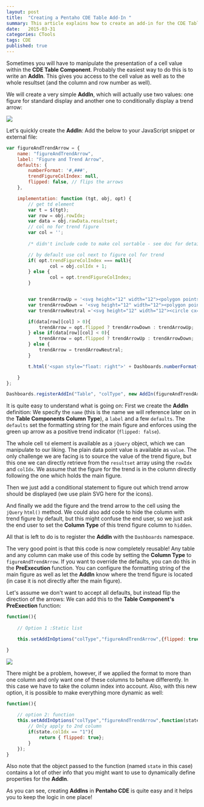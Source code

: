 ```yaml
---
layout: post
title:  "Creating a Pentaho CDE Table Add-In "
summary: This article explains how to create an add-in for the CDE Table Component to achieve a custom cell presentation behaviour
date:   2015-03-31
categories: CTools
tags: CDE
published: true
---
```



Sometimes you will have to manipulate the presentation of a cell value within the **CDE Table Component**. Probably the easiest way to do this is to write an **AddIn**. This gives you access to the cell value as well as to the whole resultset (and the column and row number as well).

We will create a very simple **AddIn**, which will actually use two values: one figure for standard display and another one to conditionally display a trend arrow:

![](/images/addins/addin1.png) 

Let's quickly create the **AddIn**: Add the below to your JavaScript snippet or external file:

```javascript
var figureAndTrendArrow = {
	name: "figureAndTrendArrow",
	label: "Figure and Trend Arrow",
	defaults: {
		numberFormat: '#,###',
		trendFigureColIndex: null,
		flipped: false, // flips the arrows 
	},

	implementation: function (tgt, obj, opt) {
		// get td element
		var t = $(tgt);
		var row = obj.rowIdx;
		var data = obj.rawData.resultset;
		// col no for trend figure
		var col = '';
		
		/* didn't include code to make col sortable - see doc for details */

		// by default use col next to figure col for trend
		if( opt.trendFigureColIndex === null){
				col = obj.colIdx + 1;
		} else {
				col = opt.trendFigureColIndex;
		}


		var trendArrowUp = '<svg height="12" width="12"><polygon points="0,12 6,0 12,12" style="fill:#2CA12D;stroke:#2CA12D;stroke-width:1" /></svg>';
		var trendArrowDown = '<svg height="12" width="12"><polygon points="0,0 6,12 12,0" style="fill:#AF432E;stroke:#AF432E;stroke-width:1" /></svg>';
		var trendArrowNeutral ='<svg height="12" width="12"><circle cx="6" cy="6" r="6" stroke="#F7E7A0" stroke-width="1" fill="#F7E7A0" /></svg>';

		if(data[row][col] > 0){
			trendArrow = opt.flipped ? trendArrowDown : trendArrowUp;	
		} else if(data[row][col] < 0){
			trendArrow = opt.flipped ? trendArrowUp : trendArrowDown;
		} else {
			trendArrow = trendArrowNeutral;
		}

		t.html('<span style="float: right">' + Dashboards.numberFormat(obj.value, opt.numberFormat) + ' ' + trendArrow + '</span>');

	}
};

Dashboards.registerAddIn("Table", "colType", new AddIn(figureAndTrendArrow));  
```

It is quite easy to understand what is going on: First we create the **AddIn** definition: We specify the `name` (this is the name we will reference later on in the **Table Components Column Type**), a `label` and a few `defaults`. The `defaults` set the formatting string for the main figure and enforces using the green up arrow as a positive trend indicator (`flipped: false`).

The whole cell `td` element is available as a `jQuery` object, which we can manipulate to our liking. The plain data point value is available as `value`. The only challenge we are facing is to source the value of the trend figure, but this one we can directly retrieve from the `resultset` array using the `rowIdx` and `colIdx`. We assume that the figure for the trend is in the column directly following the one which holds the main figure.

Then we just add a conditional statement to figure out which trend arrow should be displayed (we use plain SVG here for the icons).

And finally we add the figure and the trend arrow to the cell using the `jQuery` `html()` method. We could also add code to hide the column with trend figure by default, but this might confuse the end user, so we just ask the end user to set the **Column Type** of this trend figure column to `hidden`.

All that is left to do is to register the **AddIn** with the `Dashboards` namespace.

The very good point is that this code is now completely reusable! Any table and any column can make use of this code by setting the **Column Type** to `figureAndTrendArrow`. If you want to override the defaults, you can do this in the **PreExecution** function. You can configure the formatting string of the main figure as well as let the **AddIn** know where the trend figure is located (in case it is not directly after the main figure).

Let's assume we don't want to accept all defaults, but instead flip the direction of the arrows: We can add this to the **Table Component's PreExection** function:

```javascript
function(){
 
    // Option 1 :Static list

    this.setAddInOptions("colType","figureAndTrendArrow",{flipped: true});

}
```

![](/images/addins/addin2.png) 

There might be a problem, however, if we applied the format to more than one column and only want one of these columns to behave differently. In this case we have to take the column index into account. Also, with this new option, it is possible to make everything more dynamic as well:

```javascript
function(){
 
    // option 2: function
    this.setAddInOptions("colType","figureAndTrendArrow",function(state){
        // Only apply to 2nd column
        if(state.colIdx == "1"){
            return { flipped: true};
        }
    });
} 
```

Also note that the object passed to the function (named `state` in this case) contains a lot of other info that you might want to use to dynamically define properties for the **AddIn**.

As you can see, creating **AddIns** in **Pentaho CDE** is quite easy and it helps you to keep the logic in one place!